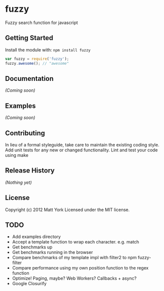 # fuzzy

Fuzzy search function for javascript

## Getting Started
Install the module with: `npm install fuzzy`

```javascript
var fuzzy = require('fuzzy');
fuzzy.awesome(); // "awesome"
```

## Documentation
_(Coming soon)_

## Examples
_(Coming soon)_

## Contributing
In lieu of a formal styleguide, take care to maintain the existing coding style. Add unit tests for any new or changed functionality. Lint and test your code using make

## Release History
_(Nothing yet)_

## License
Copyright (c) 2012 Matt York
Licensed under the MIT license.

## TODO

- Add examples directory
- Accept a template function to wrap each character. e.g. <span>m</span>atch
- Get benchmarks up
- Get benchmarks running in the browser
- Compare benchmarks of my template impl with filter2 to npm fuzzy-filter
- Compare performance using my own position function to the regex function
- Optimize! Paging, maybe? Web Workers? Callbacks + async?
- Google Closurify
